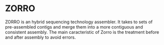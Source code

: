# ZORRO

ZORRO is an hybrid sequencing technology assembler. It takes to sets of pre-assembled contigs and merge them into a more contiguous and consistent assembly. The main caracteristic of Zorro is the treatment before and after assembly to avoid errors.
